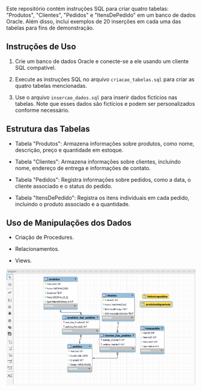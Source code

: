 Este repositório contém instruções SQL para criar quatro tabelas: "Produtos", "Clientes", "Pedidos" e "ItensDePedido" em um banco de dados Oracle. Além disso, inclui exemplos de 20 inserções em cada uma das tabelas para fins de demonstração.

## Instruções de Uso

1. Crie um banco de dados Oracle e conecte-se a ele usando um cliente SQL compatível.

2. Execute as instruções SQL no arquivo `criacao_tabelas.sql` para criar as quatro tabelas mencionadas.

3. Use o arquivo `insercao_dados.sql` para inserir dados fictícios nas tabelas. Note que esses dados são fictícios e podem ser personalizados conforme necessário.

## Estrutura das Tabelas

- Tabela "Produtos": Armazena informações sobre produtos, como nome, descrição, preço e quantidade em estoque.

- Tabela "Clientes": Armazena informações sobre clientes, incluindo nome, endereço de entrega e informações de contato.

- Tabela "Pedidos": Registra informações sobre pedidos, como a data, o cliente associado e o status do pedido.

- Tabela "ItensDePedido": Registra os itens individuais em cada pedido, incluindo o produto associado e a quantidade.

## Uso de Manipulações dos Dados

- Criação de Procedures.

- Relacionamentos.

- Views.

![Código SQL](https://github.com/SamuelJorgetto/Com-rcio-Eletr-nico/blob/main/Modelo%20Logico%20-%20Comercio_Eletronico.png)

